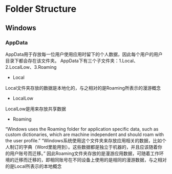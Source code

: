 # Folder Structure

## Windows

### AppData

AppData用于存放每一位用户使用应用时留下的个人数据，因此每个用户的用户目录下都会存在该文件夹。
AppData下有三个子文件夹：1.Local、2.LocalLow、3.Roaming

- Local

Local文件夹存放的数据是本地化的，与之相对的是Roaming所表示的漫游概念

- LocalLow

LocalLow是用来存放共享数据

- Roaming

“Windows uses the Roaming folder for application specific data, such as custom dictionaries, which are machine independent and should roam with the user profile.”
“Windows系统使用这个文件夹来存放应用相关的数据，比如个人制订的字典（Word里能用到）。这些数据都是独立于机器的，并且应该随着你的用户账号而迁移。”
因此Roaming文件夹存放的是漫游应用数据，可随着工作环境的迁移而迁移的，即相同账号在不同设备上使用的是相同的漫游数据，与之相对的是Local所表示的本地概念
